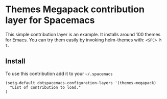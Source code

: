 # Themes Megapack contribution layer for Spacemacs

This simple contribution layer is an example. It installs around 100 themes
for Emacs. You can try them easily by invoking helm-themes with: `<SPC> h t`.

## Install

To use this contribution add it to your `~/.spacemacs`

```elisp
(setq-default dotspacemacs-configuration-layers '(themes-megapack)
  "List of contribution to load."
)
```
